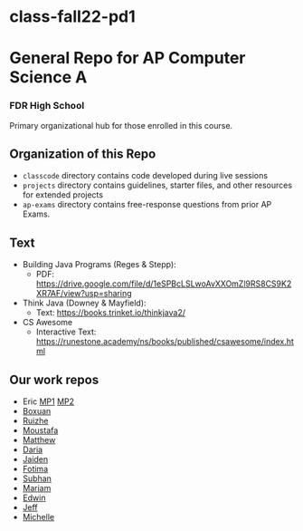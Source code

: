 # class-fall22-pd1

# General Repo for AP Computer Science A
### FDR High School
Primary organizational hub for those enrolled in this course.

## Organization of this Repo
- `classcode` directory contains code developed during live sessions
- `projects` directory contains guidelines, starter files, and other resources for extended projects
- `ap-exams` directory contains free-response questions from prior AP Exams.

## Text
- Building Java Programs (Reges & Stepp):
  - PDF: https://drive.google.com/file/d/1eSPBcLSLwoAvXXOmZl9RS8CS9K2XR7AF/view?usp=sharing
- Think Java (Downey & Mayfield):
  - Text: https://books.trinket.io/thinkjava2/
- CS Awesome
  - Interactive Text: https://runestone.academy/ns/books/published/csawesome/index.html
  
## Our work repos
- Eric [MP1](https://github.com/fdrHighSchool/mp1-work-ericc380) [MP2](https://github.com/fdrHighSchool/mp2-work-ericc380)
- [Boxuan](https://github.com/fdrHighSchool/mp1-work-giao193)
- [Ruizhe](https://github.com/fdrHighSchool/mp1-work-PatientZerr)
- [Moustafa](https://github.com/fdrHighSchool/mp1-work-Moustafae6)
- [Matthew](https://github.com/fdrHighSchool/mp1-work-MatthewJiang7)
- [Daria](https://github.com/fdrHighSchool/mp1-work-DariaK17)
- [Jaiden](https://github.com/fdrHighSchool/mp1-work-J-web-spec)
- [Fotima](https://github.com/fdrHighSchool/mp1-work-Fotimam5)
- [Subhan](https://github.com/fdrHighSchool/mp1-work-Subhant2)
- [Mariam](https://github.com/fdrHighSchool/mp1-work-mariamtatishvili21)
- [Edwin](https://github.com/fdrHighSchool/mp1-work-RealEdwin)
- [Jeff](https://github.com/fdrHighSchool/mp1-work-JEFFY6374)
- [Michelle](https://github.com/fdrHighSchool/mp1-work-MichelleZ30)
